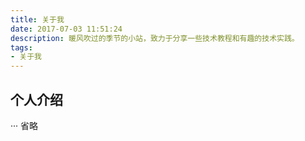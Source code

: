 ```yaml
---
title: 关于我
date: 2017-07-03 11:51:24
description: 暖风吹过的季节的小站，致力于分享一些技术教程和有趣的技术实践。
tags:
- 关于我
---
```


## 个人介绍

··· 省略